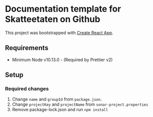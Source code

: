 # Documentation template for Skatteetaten on Github

This project was bootstrapped with [Create React App](https://github.com/facebookincubator/create-react-app).

## Requirements

- Minimum Node v10.13.0 - (Required by Prettier v2)

## Setup

### Required changes

1. Change `name` and `groupId` from `package.json`.
2. Change `projectKey` and `projectName` from `sonar-project.properties`
3. Remove package-lock.json and run `npm install`
